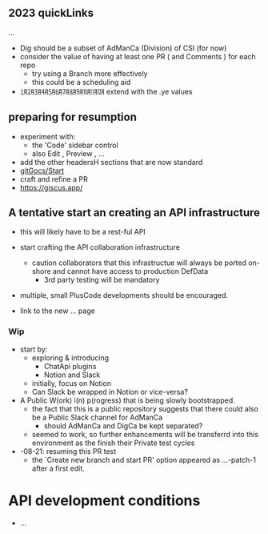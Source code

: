## 2023 quickLinks
...
* Dig should be a subset of AdManCa  (Division) of CSI (for now)
* consider the value of having at least one PR ( and Comments ) for each repo
  * try using a Branch more effectively
  * this could be a scheduling aid
* ㋀㋁㋂㋃㋄㋅㋆㋇㋈㋉㋊㋋ extend with the .ye values

## preparing for resumption
* experiment with:
  * the 'Code' sidebar control
  * also Edit , Preview , ...
* add the other headersH sections that are now standard
* [gitGocs/Start](https://docs.github.com/en/search-github/github-code-search/understanding-github-code-search-syntax)
* craft and refine a PR
* https://giscus.app/

## A tentative start an creating an API infrastructure

* this will likely have to be a rest-ful API
* start crafting the API collaboration infrastructure
  * caution collaborators that this infrastructue will always be ported on-shore and cannot have access to production DefData
    * 3rd party testing will be mandatory
* multiple, small PlusCode developments should be encouraged.

* link to the new ... page

### Wip
* start by:
  * exploring & introducing
    * ChatApi plugins
    * Notion and Slack
  * initially, focus on Notion
  * Can Slack be wrapped in Notion or vice-versa?
* A Public W(ork) i(n) p(rogress) that is being slowly bootstrapped.
  * the fact that this is a public repository suggests that there could also be a Public Slack channel for AdManCa
    * should AdManCa and DigCa be kept separated?
  * seemed to work, so further enhancements will be transferrd into this environment as the finish their Private test cycles
* -08-21: resuming this PR test
  * the `Create new branch and start PR' option appeared as ...-patch-1 after a first edit.

# API development conditions
* ...

